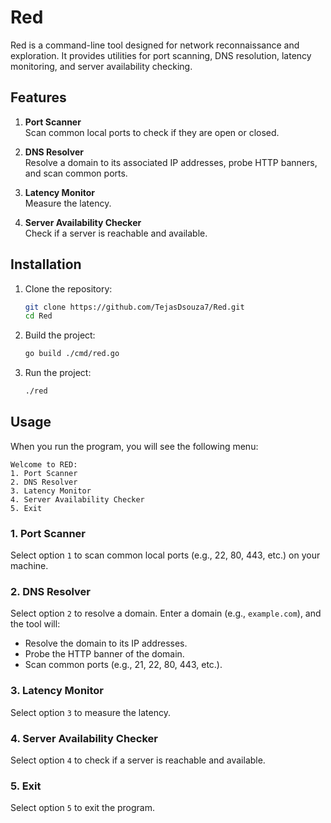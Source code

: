 # Red

Red is a command-line tool designed for network reconnaissance and exploration. It provides utilities for port scanning, DNS resolution, latency monitoring, and server availability checking.

## Features

1. **Port Scanner**  
   Scan common local ports to check if they are open or closed.

2. **DNS Resolver**  
   Resolve a domain to its associated IP addresses, probe HTTP banners, and scan common ports.

3. **Latency Monitor**  
   Measure the latency.

4. **Server Availability Checker**  
   Check if a server is reachable and available.

## Installation

1. Clone the repository:
   ```bash
   git clone https://github.com/TejasDsouza7/Red.git
   cd Red
   ```

2. Build the project:
   ```bash
   go build ./cmd/red.go
   ```

3. Run the project:
   ```bash
   ./red
   ```

## Usage

When you run the program, you will see the following menu:

```plaintext
Welcome to RED:
1. Port Scanner
2. DNS Resolver
3. Latency Monitor
4. Server Availability Checker
5. Exit
```

### 1. Port Scanner
Select option `1` to scan common local ports (e.g., 22, 80, 443, etc.) on your machine.

### 2. DNS Resolver
Select option `2` to resolve a domain. Enter a domain (e.g., `example.com`), and the tool will:
- Resolve the domain to its IP addresses.
- Probe the HTTP banner of the domain.
- Scan common ports (e.g., 21, 22, 80, 443, etc.).

### 3. Latency Monitor
Select option `3` to measure the latency.

### 4. Server Availability Checker
Select option `4` to check if a server is reachable and available.

### 5. Exit
Select option `5` to exit the program.
